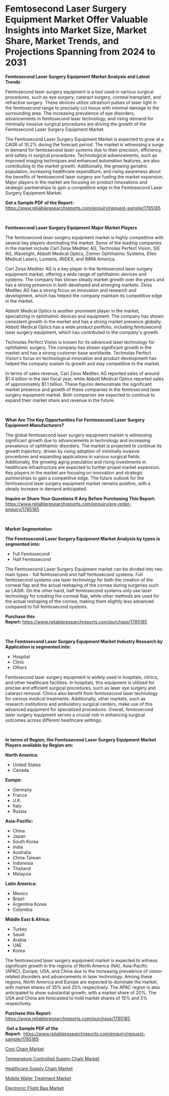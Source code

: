 <p><h1>Femtosecond Laser Surgery Equipment Market Offer Valuable Insights into Market Size, Market Share, Market Trends, and Projections Spanning from 2024 to 2031</h1></p><p><strong>Femtosecond Laser Surgery Equipment Market Analysis and Latest Trends</strong></p>
<p><p>Femtosecond laser surgery equipment is a tool used in various surgical procedures, such as eye surgery, cataract surgery, corneal transplant, and refractive surgery. These devices utilize ultrashort pulses of laser light in the femtosecond range to precisely cut tissue with minimal damage to the surrounding area. The increasing prevalence of eye disorders, advancements in femtosecond laser technology, and rising demand for minimally invasive surgical procedures are driving the growth of the Femtosecond Laser Surgery Equipment Market.</p><p>The Femtosecond Laser Surgery Equipment Market is expected to grow at a CAGR of 10.2% during the forecast period. The market is witnessing a surge in demand for femtosecond laser systems due to their precision, efficiency, and safety in surgical procedures. Technological advancements, such as improved imaging techniques and enhanced automation features, are also contributing to the market growth. Additionally, the growing geriatric population, increasing healthcare expenditure, and rising awareness about the benefits of femtosecond laser surgery are fueling the market expansion. Major players in the market are focusing on product innovations and strategic partnerships to gain a competitive edge in the Femtosecond Laser Surgery Equipment Market.</p></p>
<p><strong>Get a Sample PDF of the Report:&nbsp;</strong> <a href="https://www.reliableresearchreports.com/enquiry/request-sample/1785185">https://www.reliableresearchreports.com/enquiry/request-sample/1785185</a></p>
<p>&nbsp;</p>
<p><strong>Femtosecond Laser Surgery Equipment Major Market Players</strong></p>
<p><p>The femtosecond laser surgery equipment market is highly competitive with several key players dominating the market. Some of the leading companies in the market include Carl Zeiss Meditec AG, Technolas Perfect Vision, SIE AG, Wavelight, Abbott Medical Optics, Ziemer Ophthalmic Systems, Ellex Medical Lasers, Lumenis, iRIDEX, and IMRA America.</p><p>Carl Zeiss Meditec AG is a key player in the femtosecond laser surgery equipment market, offering a wide range of ophthalmic devices and systems. The company has shown steady market growth over the years and has a strong presence in both developed and emerging markets. Zeiss Meditec AG has a strong focus on innovation and research and development, which has helped the company maintain its competitive edge in the market.</p><p>Abbott Medical Optics is another prominent player in the market, specializing in ophthalmic devices and equipment. The company has shown consistent growth in the market and has a strong market presence globally. Abbott Medical Optics has a wide product portfolio, including femtosecond laser surgery equipment, which has contributed to the company's growth.</p><p>Technolas Perfect Vision is known for its advanced laser technology for ophthalmic surgery. The company has shown significant growth in the market and has a strong customer base worldwide. Technolas Perfect Vision's focus on technological innovation and product development has helped the company sustain its growth and stay competitive in the market.</p><p>In terms of sales revenue, Carl Zeiss Meditec AG reported sales of around $1.4 billion in the last fiscal year, while Abbott Medical Optics reported sales of approximately $1.1 billion. These figures demonstrate the significant market presence and growth of these companies in the femtosecond laser surgery equipment market. Both companies are expected to continue to expand their market share and revenue in the future.</p></p>
<p>&nbsp;</p>
<p><strong>What Are The Key Opportunities For Femtosecond Laser Surgery Equipment Manufacturers?</strong></p>
<p><p>The global femtosecond laser surgery equipment market is witnessing significant growth due to advancements in technology and increasing prevalence of ophthalmic disorders. The market is projected to continue its growth trajectory, driven by rising adoption of minimally invasive procedures and expanding applications in various surgical fields. Additionally, the growing aging population and rising investments in healthcare infrastructure are expected to further propel market expansion. Key players in the market are focusing on innovation and strategic partnerships to gain a competitive edge. The future outlook for the femtosecond laser surgery equipment market remains positive, with a steady increase in demand anticipated.</p></p>
<p><strong>Inquire or Share Your Questions If Any Before Purchasing This Report:</strong> <a href="https://www.reliableresearchreports.com/enquiry/pre-order-enquiry/1785185">https://www.reliableresearchreports.com/enquiry/pre-order-enquiry/1785185</a></p>
<p>&nbsp;</p>
<p><strong>Market Segmentation</strong></p>
<p><strong>The Femtosecond Laser Surgery Equipment Market Analysis by types is segmented into:</strong></p>
<p><ul><li>Full Femtosecond</li><li>Half Femtosecond</li></ul></p>
<p><p>The Femtosecond Laser Surgery Equipment market can be divided into two main types - full femtosecond and half femtosecond systems. Full femtosecond systems use laser technology for both the creation of the corneal flap and the actual reshaping of the cornea during surgeries such as LASIK. On the other hand, half femtosecond systems only use laser technology for creating the corneal flap, while other methods are used for the actual reshaping of the cornea, making them slightly less advanced compared to full femtosecond systems.</p></p>
<p><strong>Purchase this Report:&nbsp;</strong><a href="https://www.reliableresearchreports.com/purchase/1785185">https://www.reliableresearchreports.com/purchase/1785185</a></p>
<p>&nbsp;</p>
<p><strong>The Femtosecond Laser Surgery Equipment Market Industry Research by Application is segmented into:</strong></p>
<p><ul><li>Hospital</li><li>Clinic</li><li>Others</li></ul></p>
<p><p>Femtosecond laser surgery equipment is widely used in hospitals, clinics, and other healthcare facilities. In hospitals, this equipment is utilized for precise and efficient surgical procedures, such as laser eye surgery and cataract removal. Clinics also benefit from femtosecond laser technology for various medical treatments. Additionally, other markets, such as research institutions and ambulatory surgical centers, make use of this advanced equipment for specialized procedures. Overall, femtosecond laser surgery equipment serves a crucial role in enhancing surgical outcomes across different healthcare settings.</p></p>
<p>&nbsp;</p>
<p><strong>In terms of Region, the Femtosecond Laser Surgery Equipment Market Players available by Region are:</strong></p>
<p>
    <p> <strong> North America: </strong>
        <ul>
            <li>United States</li>
            <li>Canada</li>
        </ul>
        </p> 
    <p> <strong> Europe: </strong>
        <ul>
            <li>Germany</li>
            <li>France</li>
            <li>U.K.</li>
            <li>Italy</li>
            <li>Russia</li>
        </ul>
        </p> 
    <p> <strong> Asia-Pacific: </strong>
        <ul>
            <li>China</li>
            <li>Japan</li>
            <li>South Korea</li>
            <li>India</li>
            <li>Australia</li>
            <li>China Taiwan</li>
            <li>Indonesia</li>
            <li>Thailand</li>
            <li>Malaysia</li>
        </ul>
        </p> 
    <p> <strong> Latin America: </strong>
        <ul>
            <li>Mexico</li>
            <li>Brazil</li>
            <li>Argentina Korea</li>
            <li>Colombia</li>
        </ul>
        </p> 
    <p> <strong> Middle East & Africa: </strong>
        <ul>
            <li>Turkey</li>
            <li>Saudi</li>
            <li>Arabia</li>
            <li>UAE</li>
            <li>Korea</li>
        </ul>
    </p>
    </p>
<p><p>The femtosecond laser surgery equipment market is expected to witness significant growth in the regions of North America (NA), Asia-Pacific (APAC), Europe, USA, and China due to the increasing prevalence of vision-related disorders and advancements in laser technology. Among these regions, North America and Europe are expected to dominate the market, with market shares of 35% and 25% respectively. The APAC region is also anticipated to show substantial growth, with a market share of 20%. The USA and China are forecasted to hold market shares of 15% and 5% respectively.</p></p>
<p><strong>Purchase this Report: </strong><a href="https://www.reliableresearchreports.com/purchase/1785185">https://www.reliableresearchreports.com/purchase/1785185</a></p>
<p>&nbsp;<strong>Get a Sample PDF of the Report:&nbsp;&nbsp;</strong><a href="https://www.reliableresearchreports.com/enquiry/request-sample/1785185">https://www.reliableresearchreports.com/enquiry/request-sample/1785185</a></p>
<p><strong></strong></p>
<p><p><a href="https://medium.com/@ashlybednar2023/cool-chain-market-analysis-and-sze-forecasted-for-period-from-2024-to-2031-1f505c6148b9">Cool Chain Market</a></p><p><a href="https://medium.com/@ashlybednar2023/temperature-controlled-supply-chain-market-report-reveals-the-latest-trends-and-growth-0715c5a11e85">Temperature Controlled Supply Chain Market</a></p><p><a href="https://medium.com/@elvirabogdani08/healthcare-supply-chain-market-analysis-its-cagr-market-segmentation-and-global-industry-overview-7a808c3974cb">Healthcare Supply Chain Market</a></p><p><a href="https://medium.com/@scottford2001/mobile-water-treatment-market-report-reveals-the-latest-trends-and-growth-opportunities-of-this-b631aa317d65">Mobile Water Treatment Market</a></p><p><a href="https://medium.com/@scottford2001/electronic-flight-bag-market-size-and-market-trends-complete-industry-overview-2024-to-2031-f5622e7f71bd">Electronic Flight Bag Market</a></p></p>